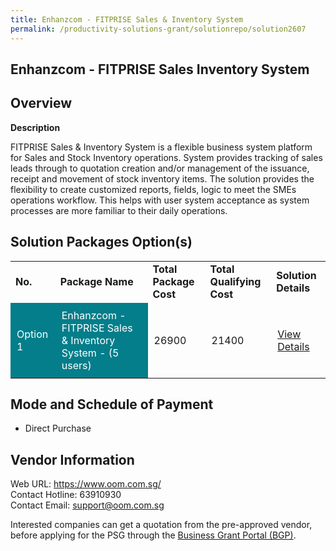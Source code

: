 ```yaml
---
title: Enhanzcom - FITPRISE Sales & Inventory System
permalink: /productivity-solutions-grant/solutionrepo/solution2607
---
```


## Enhanzcom - FITPRISE Sales Inventory System

## Overview

**Description**

FITPRISE Sales & Inventory System is a flexible business system platform for Sales and Stock Inventory operations. System provides tracking of sales leads through to quotation creation and/or management of the issuance, receipt and movement of stock inventory items. The solution provides the flexibility to create customized reports, fields, logic to meet the SMEs operations workflow. This helps with user system acceptance as system processes are more familiar to their daily operations.

## Solution Packages Option(s)

<table>
<tr>
<td><b>No.</b></td>
<td><b>Package Name</b></td>
<td><b>Total Package Cost</b></td>
<td><b>Total Qualifying Cost</b></td>
<td><b>Solution Details</b></td>
</tr>
<tr>
<td style='padding: 10px; background-color: #037E8A; color: #FFFFFF;'>Option 1</td>
<td style='padding: 10px; background-color: #037E8A; color: #FFFFFF;'>Enhanzcom - FITPRISE Sales & Inventory System - (5 users)</td>
<td style='padding: 10px;'>26900</td>
<td style='padding: 10px;'>21400</td>
<td style='padding: 10px;'><a href='https://www.gobusiness.gov.sg/images/psg/Enhanzcom_Inventory_20210029_Desensitised_Annex_3.pdf' target='_blank'>View Details</a></td>
</tr>
</table>

## Mode and Schedule of Payment

 - Direct Purchase

## Vendor Information

 Web URL: https://www.oom.com.sg/ <br>Contact Hotline: 63910930 <br>Contact Email: support@oom.com.sg <br>

Interested companies can get a quotation from the pre-approved vendor, before applying for the PSG through the <a href='https://www.businessgrants.gov.sg/' target='_blank' rel='noopener'>Business Grant Portal (BGP)</a>.

<script src="/jquery/resize-tables.js"></script>
